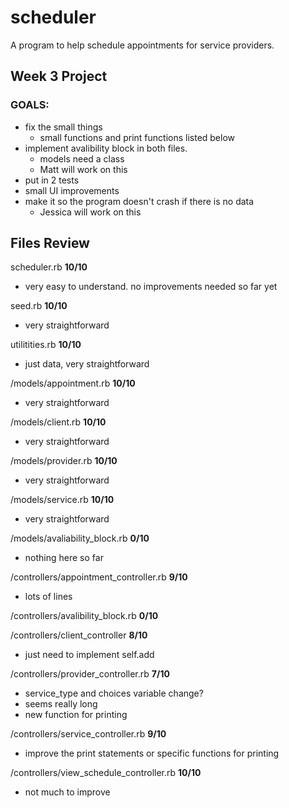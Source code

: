 # scheduler

A program to help schedule appointments for service providers.


## Week 3 Project
### GOALS:
- fix the small things
   - small functions and print functions listed below
- implement avalibility block in both files. 
   - models need a class
   - Matt will work on this
- put in 2 tests
- small UI improvements
- make it so the program doesn't crash if there is no data
    - Jessica will work on this
 
## Files Review
scheduler.rb
**10/10**
- very easy to understand. no improvements needed so far yet
 
seed.rb
**10/10**
- very straightforward
 
utilitities.rb 
**10/10**
- just data, very straightforward
 
/models/appointment.rb 
**10/10**
- very straightforward
 
/models/client.rb
**10/10**
- very straightforward
 
/models/provider.rb
**10/10**
- very straightforward
 
/models/service.rb
**10/10**
- very straightforward
 
/models/avaliability_block.rb
**0/10**
- nothing here so far
 
 
/controllers/appointment_controller.rb
**9/10**
- lots of lines
 
/controllers/avalibility_block.rb
**0/10**
 
/controllers/client_controller
**8/10** 
- just need to implement self.add
 
/controllers/provider_controller.rb
**7/10**
- service_type and choices variable  change?
- seems really long 
- new function for printing 
 
/controllers/service_controller.rb
**9/10**
- improve the print statements or specific functions for printing
 
/controllers/view_schedule_controller.rb
**10/10**
- not much to improve
 
